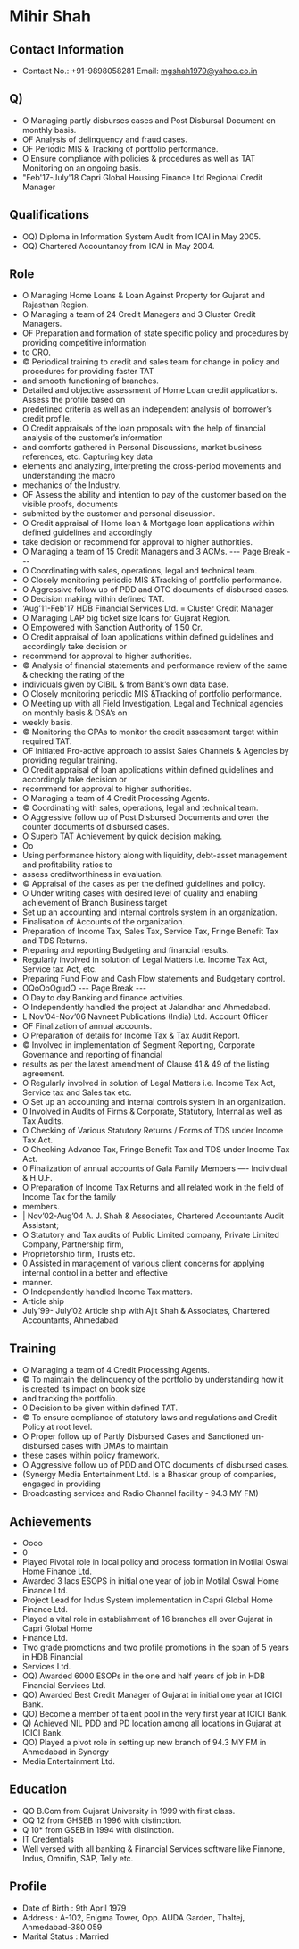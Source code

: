 # Mihir Shah

## Contact Information

* Contact No.: +91-9898058281 Email: mgshah1979@yahoo.co.in


## Q)

* O Managing partly disburses cases and Post Disbursal Document on monthly basis.
* OF Analysis of delinquency and fraud cases.
* OF Periodic MIS & Tracking of portfolio performance.
* O Ensure compliance with policies & procedures as well as TAT Monitoring on an ongoing basis.
* "Feb'17-July'18 Capri Global Housing Finance Ltd Regional Credit Manager


## Qualifications

* OQ) Diploma in Information System Audit from ICAI in May 2005.
* OQ) Chartered Accountancy from ICAI in May 2004.


## Role

* O Managing Home Loans & Loan Against Property for Gujarat and Rajasthan Region.
* O Managing a team of 24 Credit Managers and 3 Cluster Credit Managers.
* OF Preparation and formation of state specific policy and procedures by providing competitive information
* to CRO.
* © Periodical training to credit and sales team for change in policy and procedures for providing faster TAT
* and smooth functioning of branches.
* Detailed and objective assessment of Home Loan credit applications. Assess the profile based on
* predefined criteria as well as an independent analysis of borrower’s credit profile.
* O Credit appraisals of the loan proposals with the help of financial analysis of the customer’s information
* and comforts gathered in Personal Discussions, market business references, etc. Capturing key data
* elements and analyzing, interpreting the cross-period movements and understanding the macro
* mechanics of the Industry.
* OF Assess the ability and intention to pay of the customer based on the visible proofs, documents
* submitted by the customer and personal discussion.
* O Credit appraisal of Home loan & Mortgage loan applications within defined guidelines and accordingly
* take decision or recommend for approval to higher authorities.
* O Managing a team of 15 Credit Managers and 3 ACMs.
--- Page Break ---
* O Coordinating with sales, operations, legal and technical team.
* O Closely monitoring periodic MIS &Tracking of portfolio performance.
* O Aggressive follow up of PDD and OTC documents of disbursed cases.
* O Decision making within defined TAT.
* ‘Aug’11-Feb'17 HDB Financial Services Ltd. = Cluster Credit Manager
* O Managing LAP big ticket size loans for Gujarat Region.
* O Empowered with Sanction Authority of 1.50 Cr.
* O Credit appraisal of loan applications within defined guidelines and accordingly take decision or
* recommend for approval to higher authorities.
* © Analysis of financial statements and performance review of the same & checking the rating of the
* individuals given by CIBIL & from Bank’s own data base.
* O Closely monitoring periodic MIS &Tracking of portfolio performance.
* O Meeting up with all Field Investigation, Legal and Technical agencies on monthly basis & DSA’s on
* weekly basis.
* © Monitoring the CPAs to monitor the credit assessment target within required TAT.
* OF Initiated Pro-active approach to assist Sales Channels & Agencies by providing regular training.
* O Credit appraisal of loan applications within defined guidelines and accordingly take decision or
* recommend for approval to higher authorities.
* O Managing a team of 4 Credit Processing Agents.
* © Coordinating with sales, operations, legal and technical team.
* O Aggressive follow up of Post Disbursed Documents and over the counter documents of disbursed cases.
* O Superb TAT Achievement by quick decision making.
* Oo
* Using performance history along with liquidity, debt-asset management and profitability ratios to
* assess creditworthiness in evaluation.
* © Appraisal of the cases as per the defined guidelines and policy.
* O Under writing cases with desired level of quality and enabling achievement of Branch Business target
* Set up an accounting and internal controls system in an organization.
* Finalisation of Accounts of the organization.
* Preparation of Income Tax, Sales Tax, Service Tax, Fringe Benefit Tax and TDS Returns.
* Preparing and reporting Budgeting and financial results.
* Regularly involved in solution of Legal Matters i.e. Income Tax Act, Service tax Act, etc.
* Preparing Fund Flow and Cash Flow statements and Budgetary control.
* OQoOoOgudO
--- Page Break ---
* O Day to day Banking and finance activities.
* O Independently handled the project at Jalandhar and Ahmedabad.
* L Nov’04-Nov’06 Navneet Publications (India) Ltd. Account Officer
* OF Finalization of annual accounts.
* O Preparation of details for Income Tax & Tax Audit Report.
* © Involved in implementation of Segment Reporting, Corporate Governance and reporting of financial
* results as per the latest amendment of Clause 41 & 49 of the listing agreement.
* O Regularly involved in solution of Legal Matters i.e. Income Tax Act, Service tax and Sales tax etc.
* O Set up an accounting and internal controls system in an organization.
* 0 Involved in Audits of Firms & Corporate, Statutory, Internal as well as Tax Audits.
* O Checking of Various Statutory Returns / Forms of TDS under Income Tax Act.
* O Checking Advance Tax, Fringe Benefit Tax and TDS under Income Tax Act.
* 0 Finalization of annual accounts of Gala Family Members —- Individual & H.U.F.
* O Preparation of Income Tax Returns and all related work in the field of Income Tax for the family
* members.
* | Nov’02-Aug’04 A. J. Shah & Associates, Chartered Accountants Audit Assistant;
* O Statutory and Tax audits of Public Limited company, Private Limited Company, Partnership firm,
* Proprietorship firm, Trusts etc.
* 0 Assisted in management of various client concerns for applying internal control in a better and effective
* manner.
* O Independently handled Income Tax matters.
* Article ship
* July’99- July’02 Article ship with Ajit Shah & Associates, Chartered Accountants, Ahmedabad


## Training

* O Managing a team of 4 Credit Processing Agents.
* © To maintain the delinquency of the portfolio by understanding how it is created its impact on book size
* and tracking the portfolio.
* 0 Decision to be given within defined TAT.
* © To ensure compliance of statutory laws and regulations and Credit Policy at root level.
* O Proper follow up of Partly Disbursed Cases and Sanctioned un-disbursed cases with DMAs to maintain
* these cases within policy framework.
* O Aggressive follow up of PDD and OTC documents of disbursed cases.
* (Synergy Media Entertainment Ltd. Is a Bhaskar group of companies, engaged in providing
* Broadcasting services and Radio Channel facility - 94.3 MY FM)


## Achievements

* Oooo
* 0
* Played Pivotal role in local policy and process formation in Motilal Oswal Home Finance Ltd.
* Awarded 3 lacs ESOPS in initial one year of job in Motilal Oswal Home Finance Ltd.
* Project Lead for Indus System implementation in Capri Global Home Finance Ltd.
* Played a vital role in establishment of 16 branches all over Gujarat in Capri Global Home
* Finance Ltd.
* Two grade promotions and two profile promotions in the span of 5 years in HDB Financial
* Services Ltd.
* OQ) Awarded 6000 ESOPs in the one and half years of job in HDB Financial Services Ltd.
* QO) Awarded Best Credit Manager of Gujarat in initial one year at ICICI Bank.
* QO) Become a member of talent pool in the very first year at ICICI Bank.
* Q) Achieved NIL PDD and PD location among all locations in Gujarat at ICICI Bank.
* QO) Played a pivot role in setting up new branch of 94.3 MY FM in Ahmedabad in Synergy
* Media Entertainment Ltd.


## Education

* QO B.Com from Gujarat University in 1999 with first class.
* OQ 12 from GHSEB in 1996 with distinction.
* Q 10* from GSEB in 1994 with distinction.
* IT Credentials
* Well versed with all banking & Financial Services software like Finnone, Indus, Omnifin, SAP, Telly etc.


## Profile

* Date of Birth : 9th April 1979
* Address : A-102, Enigma Tower, Opp. AUDA Garden, Thaltej, Anmedabad-380 059
* Marital Status : Married

